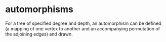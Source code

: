 # automorphisms

For a tree of specified degree and depth, an automorphism can be defined (a mapping of one vertex to another and an accompanying permutation of the adjoining edges) and drawn.
